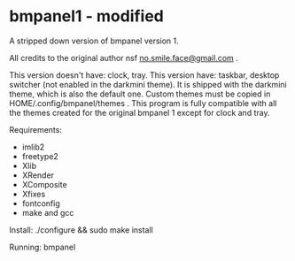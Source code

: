 # bmpanel1 - modified
A stripped down version of bmpanel version 1.

All credits to the original author nsf <no.smile.face@gmail.com> .

This version doesn't have: clock, tray.
This version have: taskbar, desktop switcher (not enabled in the darkmini theme).
It is shipped with the darkmini theme, which is also the default one.
Custom themes must be copied in HOME/.config/bmpanel/themes .
This program is fully compatible with all the themes created for the original 
bmpanel 1 except for clock and tray.

Requirements:
 - imlib2
 - freetype2
 - Xlib
 - XRender
 - XComposite
 - Xfixes
 - fontconfig
 - make and gcc

Install:
./configure && sudo make install

Running:
bmpanel
